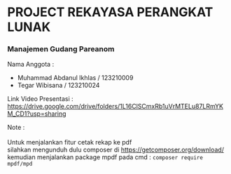 # PROJECT REKAYASA PERANGKAT LUNAK    

### Manajemen Gudang Pareanom            
                   
Nama Anggota :           
* Muhammad Abdanul Ikhlas / 123210009                      
* Tegar Wibisana / 123210024    
     
Link Video Presentasi : https://drive.google.com/drive/folders/1L16ClSCmxRb1uVrMTELu87LRmYKM_CD1?usp=sharing <br>   

Note : <br>    
Untuk menjalankan fitur cetak rekap ke pdf <br> silahkan mengunduh dulu composer di https://getcomposer.org/download/ <br>
kemudian menjalankan package mpdf pada cmd : ```composer require mpdf/mpd```
  
  
